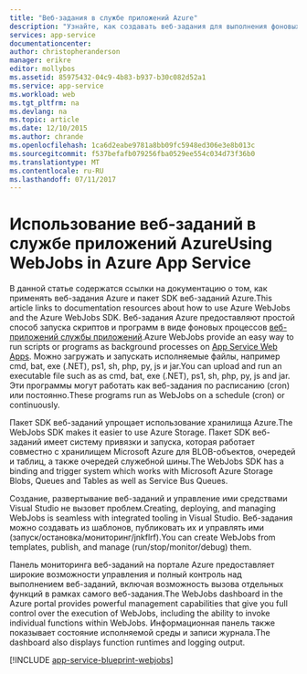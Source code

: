 ```yaml
---
title: "Веб-задания в службе приложений Azure"
description: "Узнайте, как создавать веб-задания для выполнения фоновых тестов, взаимодействия с такими службами, как хранилище и служебная шина, а также создания плановых задач."
services: app-service
documentationcenter: 
author: christopheranderson
manager: erikre
editor: mollybos
ms.assetid: 85975432-04c9-4b83-b937-b30c082d52a1
ms.service: app-service
ms.workload: web
ms.tgt_pltfrm: na
ms.devlang: na
ms.topic: article
ms.date: 12/10/2015
ms.author: chrande
ms.openlocfilehash: 1ca6d2eabe9781a8bb09fc5948ed306e3e8b013c
ms.sourcegitcommit: f537befafb079256fba0529ee554c034d73f36b0
ms.translationtype: MT
ms.contentlocale: ru-RU
ms.lasthandoff: 07/11/2017
---
```

# <a name="using-webjobs-in-azure-app-service"></a><span data-ttu-id="f1a4d-103">Использование веб-заданий в службе приложений Azure</span><span class="sxs-lookup"><span data-stu-id="f1a4d-103">Using WebJobs in Azure App Service</span></span>
<span data-ttu-id="f1a4d-104">В данной статье содержатся ссылки на документацию о том, как применять веб-задания Azure и пакет SDK веб-заданий Azure.</span><span class="sxs-lookup"><span data-stu-id="f1a4d-104">This article links to documentation resources about how to use Azure WebJobs and the Azure WebJobs SDK.</span></span> <span data-ttu-id="f1a4d-105">Веб-задания Azure предоставляют простой способ запуска скриптов и программ в виде фоновых процессов [веб-приложений службы приложений](http://go.microsoft.com/fwlink/?LinkId=529714).</span><span class="sxs-lookup"><span data-stu-id="f1a4d-105">Azure WebJobs provide an easy way to run scripts or programs as background processes on [App Service Web Apps](http://go.microsoft.com/fwlink/?LinkId=529714).</span></span> <span data-ttu-id="f1a4d-106">Можно загружать и запускать исполняемые файлы, например cmd, bat, exe (.NET), ps1, sh, php, py, js и jar.</span><span class="sxs-lookup"><span data-stu-id="f1a4d-106">You can upload and run an executable file such as as cmd, bat, exe (.NET), ps1, sh, php, py, js and jar.</span></span> <span data-ttu-id="f1a4d-107">Эти программы могут работать как веб-задания по расписанию (cron) или постоянно.</span><span class="sxs-lookup"><span data-stu-id="f1a4d-107">These programs run as WebJobs on a schedule (cron) or continuously.</span></span>

<span data-ttu-id="f1a4d-108">Пакет SDK веб-заданий упрощает использование хранилища Azure.</span><span class="sxs-lookup"><span data-stu-id="f1a4d-108">The WebJobs SDK makes it easier to use Azure Storage.</span></span> <span data-ttu-id="f1a4d-109">Пакет SDK веб-заданий имеет систему привязки и запуска, которая работает совместно с хранилищем Microsoft Azure для BLOB-объектов, очередей и таблиц, а также очередей служебной шины.</span><span class="sxs-lookup"><span data-stu-id="f1a4d-109">The WebJobs SDK has a binding and trigger system which works with Microsoft Azure Storage Blobs, Queues and Tables as well as Service Bus Queues.</span></span>

<span data-ttu-id="f1a4d-110">Создание, развертывание веб-заданий и управление ими средствами Visual Studio не вызовет проблем.</span><span class="sxs-lookup"><span data-stu-id="f1a4d-110">Creating, deploying, and managing WebJobs is seamless with integrated tooling in Visual Studio.</span></span> <span data-ttu-id="f1a4d-111">Веб-задания можно создавать из шаблонов, публиковать их и управлять ими (запуск/остановка/мониторинг/jnkflrf).</span><span class="sxs-lookup"><span data-stu-id="f1a4d-111">You can create WebJobs from templates, publish, and manage (run/stop/monitor/debug) them.</span></span>

<span data-ttu-id="f1a4d-112">Панель мониторинга веб-заданий на портале Azure предоставляет широкие возможности управления и полный контроль над выполнением веб-заданий, включая возможность вызова отдельных функций в рамках самого веб-задания.</span><span class="sxs-lookup"><span data-stu-id="f1a4d-112">The WebJobs dashboard in the Azure portal provides powerful management capabilities that give you full control over the execution of WebJobs, including the ability to invoke individual functions within WebJobs.</span></span> <span data-ttu-id="f1a4d-113">Информационная панель также показывает состояние исполняемой среды и записи журнала.</span><span class="sxs-lookup"><span data-stu-id="f1a4d-113">The dashboard also displays function runtimes and logging output.</span></span>

[!INCLUDE [app-service-blueprint-webjobs](../../includes/app-service-blueprint-webjobs.md)]


